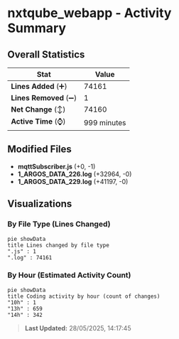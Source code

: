 # nxtqube_webapp - Activity Summary 

## Overall Statistics

| Stat                   | Value                                                             |
| ---------------------- | ----------------------------------------------------------------- |
| **Lines Added** (➕)   | 74161                                          |
| **Lines Removed** (➖) | 1                                        |
| **Net Change** (↕)    | 74160                |
| **Active Time** (⌚)   | 999 minutes |


## Modified Files
- **mqttSubscriber.js** (+0, -1)
- **1_ARGOS_DATA_226.log** (+32964, -0)
- **1_ARGOS_DATA_229.log** (+41197, -0)

## Visualizations

### By File Type (Lines Changed)

```mermaid
pie showData
title Lines changed by file type
".js" : 1
".log" : 74161
```

### By Hour (Estimated Activity Count)

```mermaid
pie showData
title Coding activity by hour (count of changes)
"10h" : 1
"13h" : 659
"14h" : 342
```


> **Last Updated:** 28/05/2025, 14:17:45